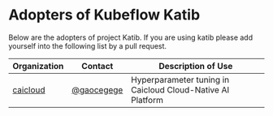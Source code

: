 # Adopters of Kubeflow Katib

Below are the adopters of project Katib. If you are using katib
please add yourself into the following list by a pull request.

| Organization | Contact | Description of Use |
| ------------ | ------- | ------------------ |
| [caicloud](https://caicloud.io/) |[@gaocegege](https://github.com/gaocegege) | Hyperparameter tuning in Caicloud Cloud-Native AI Platform |
